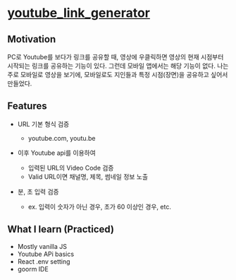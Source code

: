 # [youtube_link_generator](https://dojunggeun.github.io/youtube_link_generator/)

## Motivation
PC로 Youtube를 보다가 링크를 공유할 때, 영상에 우클릭하면 영상의 현재 시점부터 시작되는 링크를 공유하는 기능이 있다. 그런데 모바일 앱에서는 해당 기능이 없다. 나는 주로 모바일로 영상을 보기에, 모바일로도 지인들과 특정 시점(장면)을 공유하고 싶어서 만들었다.

## Features
- URL 기본 형식 검증
	- youtube.com, youtu.be

- 이후 Youtube api를 이용하여 
	- 입력된 URL의 Video Code 검증
	- Valid URL이면 채널명, 제목, 썸네일 정보 노출
- 분, 초 입력 검증
	- ex. 입력이 숫자가 아닌 경우, 초가 60 이상인 경우, etc.

## What I learn (Practiced)
- Mostly vanilla JS
- Youtube APi basics
- React .env setting
- goorm IDE
